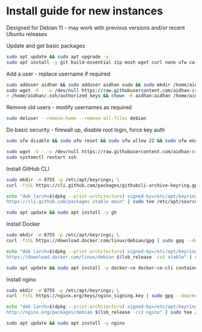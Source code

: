 # Install guide for new instances
Designed for Debian 11 - may work with previous versions and/or recent Ubuntu releases

Update and get basic packages
```bash
sudo apt update && sudo apt upgrade -y
sudo apt install -y git build-essential zip mosh wget curl nano ufw ca-certificates gnupg gnupg2 lsb-release debian-archive-keyring snapd && sudo snap install core
```

Add a user - replace username if required
```bash
sudo adduser aidhan && sudo adduser aidhan sudo && sudo mkdir /home/aidhan/.ssh \
sudo wget -O - -o /dev/null https://raw.githubusercontent.com/aidhan-creative/ops/main/id_rsa.pub \
> /home/aidhan/.ssh/authorized_keys && chown -R aidhan:aidhan /home/aidhan/.ssh && sudo systemctl restart ssh
```

Remove old users - modify usernames as required
```bash
sudo deluser --remove-home --remove-all-files debian
```

Do basic security - firewall up, disable root login, force key auth
```bash
sudo ufw disable && sudo ufw reset && sudo ufw allow 22 && sudo ufw enable

sudo wget -O - -o /dev/null https://raw.githubusercontent.com/aidhan-creative/ops/main/setup/sshd_config > /etc/ssh/sshd_config && \
sudo systemctl restart ssh
```

Install GitHub CLI
```bash
sudo mkdir -m 0755 -p /etc/apt/keyrings; \
curl -fsSL https://cli.github.com/packages/githubcli-archive-keyring.gpg | sudo gpg --dearmor -o /etc/apt/keyrings/github-cli.gpg

echo "deb [arch=$(dpkg --print-architecture) signed-by=/etc/apt/keyrings/github-cli.gpg] \
https://cli.github.com/packages stable main" | sudo tee /etc/apt/sources.list.d/github-cli.list > /dev/null

sudo apt update && sudo apt install -y gh
```

Install Docker
```bash
sudo mkdir -m 0755 -p /etc/apt/keyrings; \
curl -fsSL https://download.docker.com/linux/debian/gpg | sudo gpg --dearmor -o /etc/apt/keyrings/docker.gpg

echo "deb [arch=$(dpkg --print-architecture) signed-by=/etc/apt/keyrings/docker.gpg] \
https://download.docker.com/linux/debian $(lsb_release -cs) stable" | sudo tee /etc/apt/sources.list.d/docker.list > /dev/null

sudo apt update && sudo apt install -y docker-ce docker-ce-cli containerd.io docker-buildx-plugin docker-compose-plugin
```

Install nginx
```bash
sudo mkdir -m 0755 -p /etc/apt/keyrings; \
curl -fsSL https://nginx.org/keys/nginx_signing.key | sudo gpg --dearmor -o /etc/apt/keyrings/nginx.gpg

echo "deb [arch=$(dpkg --print-architecture) signed-by=/etc/apt/keyrings/nginx.gpg] \
http://nginx.org/packages/debian $(lsb_release -cs) nginx" | sudo tee /etc/apt/sources.list.d/nginx.list > /dev/null

sudo apt update && sudo apt install -y nginx
```